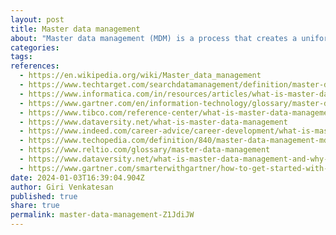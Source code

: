 ```yaml
---
layout: post
title: Master data management
about: "Master data management (MDM) is a process that creates a uniform set of data on customers, products, suppliers and other business entities across different IT systems. One of the core disciplines in the overall data management process, MDM helps improve the quality of an organization's data by ensuring that identifiers and other key data elements about those entities are accurate and consistent, enterprise-wide."
categories:
tags:
references:
  - https://en.wikipedia.org/wiki/Master_data_management
  - https://www.techtarget.com/searchdatamanagement/definition/master-data-management
  - https://www.informatica.com/in/resources/articles/what-is-master-data-management.html
  - https://www.gartner.com/en/information-technology/glossary/master-data-management-mdm
  - https://www.tibco.com/reference-center/what-is-master-data-management
  - https://www.dataversity.net/what-is-master-data-management
  - https://www.indeed.com/career-advice/career-development/what-is-master-data-in-database-management
  - https://www.techopedia.com/definition/840/master-data-management-mdm
  - https://www.reltio.com/glossary/master-data-management
  - https://www.dataversity.net/what-is-master-data-management-and-why-is-it-important
  - https://www.gartner.com/smarterwithgartner/how-to-get-started-with-master-data-management
date: 2024-01-03T16:39:04.904Z
author: Giri Venkatesan
published: true
share: true
permalink: master-data-management-Z1JdiJW
---
```

